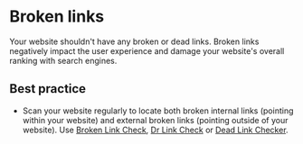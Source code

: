 # Broken links

Your website shouldn't have any broken or dead links. Broken links negatively impact the user experience and damage your website's overall ranking with search engines.

## Best practice
* Scan your website regularly to locate both broken internal links (pointing within your website) and external broken links (pointing outside of your website). Use [Broken Link Check](https://www.brokenlinkcheck.com), [Dr Link Check](https://www.drlinkcheck.com) or [Dead Link Checker](https://www.deadlinkchecker.com).


